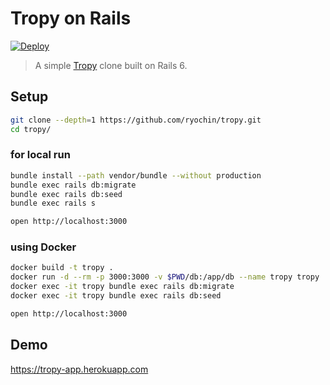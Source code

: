 Tropy on Rails
==============

[![Deploy](https://www.herokucdn.com/deploy/button.svg)](https://heroku.com/deploy)

> A simple [Tropy](http://www.hyuki.com/d/200511.html#i20051103183338) clone built on Rails 6.

Setup
-----

```sh
git clone --depth=1 https://github.com/ryochin/tropy.git
cd tropy/
```

### for local run

```sh
bundle install --path vendor/bundle --without production
bundle exec rails db:migrate
bundle exec rails db:seed
bundle exec rails s

open http://localhost:3000
```

### using Docker

```sh
docker build -t tropy .
docker run -d --rm -p 3000:3000 -v $PWD/db:/app/db --name tropy tropy
docker exec -it tropy bundle exec rails db:migrate
docker exec -it tropy bundle exec rails db:seed

open http://localhost:3000
```

Demo
----

https://tropy-app.herokuapp.com
